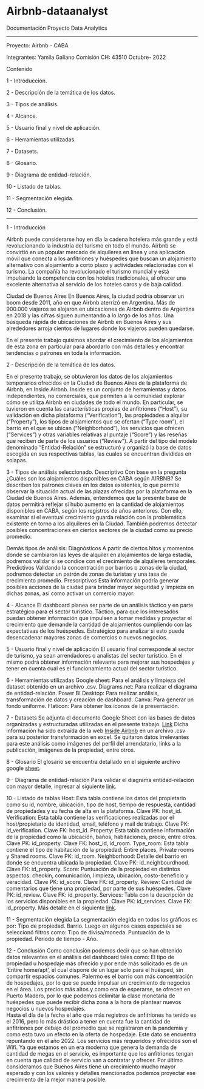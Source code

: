 # Airbnb-dataanalyst
Documentación Proyecto
Data Analytics 
 ____________

Proyecto: Airbnb - CABA

Integrantes: 
Yamila Galiano 
Comisión CH: 43510
Octubre- 2022

Contenido

1 - Introducción.

2 - Descripción de la temática de los datos.

3 - Tipos de análisis.

4 - Alcance. 

5 - Usuario final y nivel de aplicación.

6 - Herramientas utilizadas. 

7 - Datasets.

8 - Glosario.

9 - Diagrama de entidad-relación.

10 - Listado de tablas.

11 - Segmentación elegida. 

12 - Conclusión. 

 ____________

1 - Introducción

Airbnb puede considerarse hoy en día la cadena hotelera más grande y está revolucionando la industria del turismo en todo el mundo.
Airbnb se convirtió en un popular mercado de alquileres en línea y una aplicación móvil que conecta a los anfitriones y huéspedes que buscan un alojamiento alternativo con alojamiento a corto plazo y actividades relacionadas con el turismo.
La compañía ha revolucionado el turismo mundial y está impulsando la competencia con los hoteles tradicionales, al ofrecer una excelente alternativa al servicio de los hoteles caros y de baja calidad.

Ciudad de Buenos Aires
En Buenos Aires, la ciudad podría observar un boom desde 2011, año en que Airbnb aterrizó en Argentina. Más de 900.000 viajeros se alojaron en ubicaciones de Airbnb dentro de Argentina en 2018 y las cifras siguen aumentando a lo largo de los años.
Una búsqueda rápida de ubicaciones de Airbnb en Buenos Aires y sus alrededores arroja cientos de lugares donde los viajeros pueden quedarse.

En el presente trabajo quisimos abordar el crecimiento de los alojamientos de esta zona en particular para abordarlo con más detalles y encontrar tendencias o patrones en toda la información. 



2 - Descripción de la temática de los datos. 

En el presente trabajo, se obtuvieron los datos de los alojamientos temporarios ofrecidos en la Ciudad de Buenos Aires de la plataforma de Airbnb, en Inside Airbnb. Inside es un conjunto de herramientas y datos independientes, no comerciales, que permiten a la comunidad explorar cómo se utiliza Airbnb en ciudades de todo el mundo.
En particular, se tuvieron en cuenta las características propias de anfitriones (“Host”), su validación en dicha plataforma (“Verification”), las propiedades a alquilar (“Property”), los tipos de alojamientos que se ofertan (“Type room”), el barrio en el que se ubican (“Neighborhood”), los servicios que ofrecen (“Services”) y otras variables relativas al puntaje (“Score”) y las reseñas que reciben de parte de los usuarios (“Review”).
A partir del tipo del modelo denominado “Entidad-Relación” se estructuró y organizó la base de datos escogida en sus respectivas tablas, las cuales se encuentran divididas en solapas. 

3 - Tipos de análisis seleccionado.
Descriptivo 
Con base en la pregunta ¿Cuáles son los alojamientos disponibles en CABA según AIRBNB? Se describen los patrones claves en los datos existentes, lo que permite observar la situación actual de las plazas ofrecidas por la plataforma en la Ciudad de Buenos Aires. 
Además, entendemos que la presente base de datos permitirá reflejar si hubo aumento en la cantidad de alojamientos disponibles en CABA, según los registros de años anteriores. Con ello, examinar si el eventual crecimiento guarda relación con la problemática existente en torno a los alquileres en la Ciudad. También podremos detectar posibles concentraciones en ciertos sectores de la ciudad como su precio promedio. 

Demás tipos de análisis:
Diagnósticos
A partir de ciertos hitos y momentos donde se cambiaron las leyes de alquiler en alojamientos de larga estadía, podremos validar si se condice con el crecimiento de alquileres temporales. 
Predictivos
Validando la concentración por barrios o zonas de la ciudad, podremos detectar un patrón de zonas de turistas y una tasa de crecimiento promedio. 
Prescriptivos
Esta información podría generar posibles acciones de la ciudad para brindar mayor seguridad y limpieza en dichas zonas, así como activar un comercio mayor. 

4 - Alcance
El dashboard planea ser parte de un análisis táctico y en parte estratégico para el sector turístico. 
Táctico, para que los interesados puedan obtener información que impulsen a tomar medidas y proyectar el crecimiento que demande la cantidad de alojamientos cumpliendo con las expectativas de los huéspedes. 
Estratégico para analizar si esto puede desencadenar mayores zonas de comercios o nuevos negocios. 

5 - Usuario final y nivel de aplicación
El usuario final corresponde al sector de turismo, ya sean arrendadores o analistas del sector turístico. En el mismo podrá obtener información relevante para mejorar sus hospedajes y tener en cuenta cual es el funcionamiento actual del sector turístico. 

6 - Herramientas utilizadas
Google sheet: Para el análisis y limpieza del dataset obtenido en un archivo .csv. 
Diagrams.net: Para realizar el diagrama de entidad-relación. 
Power BI Desktop: Para realizar análisis, transformación de datos y creación de dashboard. 
Canva: Para generar un fondo uniforme. 
Flaticon: Para obtener los iconos de la presentación.

7 - Datasets
Se adjunta el documento Google Sheet con las bases de datos organizadas y estructuradas utilizadas en el presente trabajo. [Link](https://docs.google.com/spreadsheets/d/1DLnzgi4OBxwn829iCos0RBuRm0Cu1bZnsaszOw5Eorc/edit#gid=1957361665) 
Dicha información ha sido extraída de la web [Inside Airbnb](http://insideairbnb.com/get-the-data/) en un archivo .csv para su posterior transformación en excel.
Se quitaron datos irrelevantes para este análisis como imágenes del perfil del arrendatario, links a la publicación, imágenes de la propiedad, entre otros. 


8 - Glosario
El glosario se encuentra detallado en el siguiente archivo google [sheet](https://docs.google.com/spreadsheets/d/1Q0idI-ocnhI4YVn-CneGdNz-TG-ZXyaHLLYlZGoBlOI/edit?usp=sharing). 

9 - Diagrama de entidad-relación
Para validar el diagrama entidad-relación con mayor detalle, ingresar al siguiente [link](https://app.diagrams.net/#G1Aw_zkfK7jWzXIkkYMf6TpYqWmxOCrP9K).

10 - Listado de tablas
Host:
Esta tabla contiene los datos del propietario como su id, nombre, ubicación, tipo de host, tiempo de respuesta, cantidad de propiedades y su fecha de alta en la plataforma. Clave PK: host_id.
Verification:
Esta tabla contiene las verificaciones realizadas por el host/propietario de identidad, email, teléfono y mail de trabajo. Clave PK: id_verification. Clave FK: host_id. 
Property: 
Esta tabla contiene información de la propiedad como la ubicación, baños, habitaciones, precio, entre otros. Clave PK: id_property. Clave FK: host_id, id_room.
Type_room:
Esta tabla contiene el tipo de habitación de la propiedad: Entire places, Private rooms y Shared rooms. Clave PK: id_room.
Neighborhood:
Detalle del barrio en donde se encuentra ubicada la propiedad. Clave PK: id_neighbourdhood. Clave FK: id_property. 
Score:
Puntuación de la propiedad en distintos aspectos: checkin, comunicación, limpieza, ubicación, costo-beneficio y veracidad. Clave PK: id_score. Clave FK: id_property.
Review: 
Cantidad de comentarios que tiene una propiedad, por parte de sus huéspedes. Clave PK: id_review. Clave FK: id_property. 
Services:
Tabla con la descripción de los servicios disponibles en la propiedad. Clave PK: id_services. Clave FK: id_property. 
Más detalle en el siguiente [link](https://docs.google.com/spreadsheets/d/1DLnzgi4OBxwn829iCos0RBuRm0Cu1bZnsaszOw5Eorc/edit#gid=1957361665). 


11 - Segmentación elegida 
La segmentación elegida en todos los gráficos es por:
Tipo de propiedad.
Barrio. 
Luego en algunos casos especiales se seleccionó filtros como:
Tipo de divisa/moneda. 
Puntuación de la propiedad.
Período de tiempo - Año. 

12 - Conclusión
Como conclusión podemos decir que se han obtenido datos relevantes en el análisis del dashboard tales como:
El tipo de propiedad u hospedaje más ofrecido y por ende más solicitado es de un ‘Entire home/apt’, el cual dispone de un lugar solo para el huésped, sin compartir espacios comunes. 
Palermo es el barrio con más concentración de hospedajes, por lo que se puede impulsar un crecimiento de negocios en el área. 
Los precios más altos y como era de esperarse, se ofrecen en Puerto Madero, por lo que podemos delimitar la clase monetaria de huéspedes que puede recibir dicha zona a la hora de plantear nuevos negocios u nuevos hospedajes.  
Hasta el día de la fecha el año que más registros de anfitriones ha tenido es el 2016, pero lo más drástico a tener en cuenta fue la cantidad de anfitriones por debajo del promedio que se registraron en la pandemia y como esto tuvo un efecto en la oferta de hospedaje. Este dato se encuentra repuntando en el año 2022.
Los servicios más requeridos y ofrecidos son el Wifi. Ya que estamos en un era moderna que genera la demanda de cantidad de megas en el servicio, es importante que los anfitriones tengan en cuenta que calidad de servicio van a contratar y ofrecer. 
Por último consideramos que Buenos Aires tiene un crecimiento mucho mayor esperado y con los valores y detalles mencionados podemos proyectar ese crecimiento de la mejor manera posible. 


